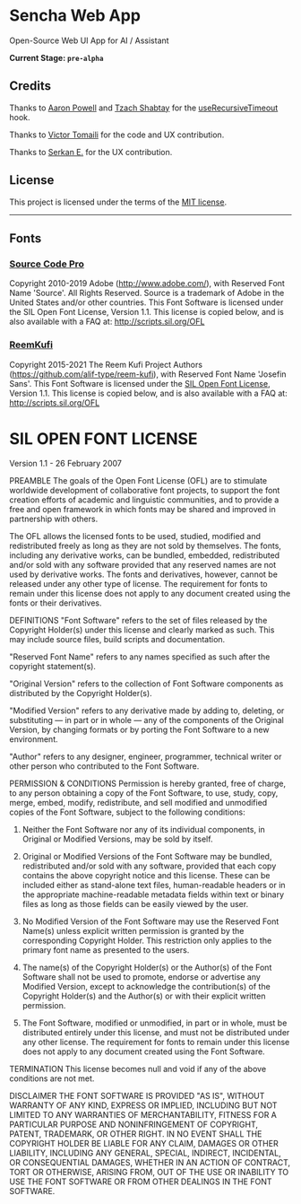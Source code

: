 # Sencha Web App

Open-Source Web UI App for AI / Assistant

**Current Stage: `pre-alpha`**

## Credits

Thanks to [Aaron Powell](https://disqus.com/by/Aaron_Powell/) and [Tzach Shabtay](https://disqus.com/by/tzachshabtay/) for the [useRecursiveTimeout](https://www.aaron-powell.com/posts/2019-09-23-recursive-settimeout-with-react-hooks/) hook.

Thanks to [Victor Tomaili](https://github.com/VictorTomaili) for the code and UX contribution.

Thanks to [Serkan E.](https://github.com/SrknEkz) for the UX contribution.

## License

This project is licensed under the terms of the [MIT license](/LICENSE).

---

## Fonts

### [Source Code Pro](https://github.com/adobe-fonts/source-code-pro)

Copyright 2010-2019 Adobe (http://www.adobe.com/), with Reserved Font Name 'Source'. All Rights Reserved. Source is a trademark of Adobe in the United States and/or other countries.
This Font Software is licensed under the SIL Open Font License, Version 1.1. This license is copied below, and is also available with a FAQ at: http://scripts.sil.org/OFL

### [ReemKufi](https://github.com/aliftype/reem-kufi)

Copyright 2015-2021 The Reem Kufi Project Authors (https://github.com/alif-type/reem-kufi), with Reserved Font Name 'Josefin Sans'. This Font Software is licensed under the [SIL Open Font License](http://scripts.sil.org/OFL), Version 1.1. This license is copied below, and is also available with a FAQ at: http://scripts.sil.org/OFL

# SIL OPEN FONT LICENSE

Version 1.1 - 26 February 2007

PREAMBLE
The goals of the Open Font License (OFL) are to stimulate worldwide
development of collaborative font projects, to support the font creation
efforts of academic and linguistic communities, and to provide a free and
open framework in which fonts may be shared and improved in partnership
with others.

The OFL allows the licensed fonts to be used, studied, modified and
redistributed freely as long as they are not sold by themselves. The
fonts, including any derivative works, can be bundled, embedded,
redistributed and/or sold with any software provided that any reserved
names are not used by derivative works. The fonts and derivatives,
however, cannot be released under any other type of license. The
requirement for fonts to remain under this license does not apply
to any document created using the fonts or their derivatives.

DEFINITIONS
"Font Software" refers to the set of files released by the Copyright
Holder(s) under this license and clearly marked as such. This may
include source files, build scripts and documentation.

"Reserved Font Name" refers to any names specified as such after the
copyright statement(s).

"Original Version" refers to the collection of Font Software components as
distributed by the Copyright Holder(s).

"Modified Version" refers to any derivative made by adding to, deleting,
or substituting — in part or in whole — any of the components of the
Original Version, by changing formats or by porting the Font Software to a
new environment.

"Author" refers to any designer, engineer, programmer, technical
writer or other person who contributed to the Font Software.

PERMISSION & CONDITIONS
Permission is hereby granted, free of charge, to any person obtaining
a copy of the Font Software, to use, study, copy, merge, embed, modify,
redistribute, and sell modified and unmodified copies of the Font
Software, subject to the following conditions:

1. Neither the Font Software nor any of its individual components,
   in Original or Modified Versions, may be sold by itself.

2. Original or Modified Versions of the Font Software may be bundled,
   redistributed and/or sold with any software, provided that each copy
   contains the above copyright notice and this license. These can be
   included either as stand-alone text files, human-readable headers or
   in the appropriate machine-readable metadata fields within text or
   binary files as long as those fields can be easily viewed by the user.

3. No Modified Version of the Font Software may use the Reserved Font
   Name(s) unless explicit written permission is granted by the corresponding
   Copyright Holder. This restriction only applies to the primary font name as
   presented to the users.

4. The name(s) of the Copyright Holder(s) or the Author(s) of the Font
   Software shall not be used to promote, endorse or advertise any
   Modified Version, except to acknowledge the contribution(s) of the
   Copyright Holder(s) and the Author(s) or with their explicit written
   permission.

5. The Font Software, modified or unmodified, in part or in whole,
   must be distributed entirely under this license, and must not be
   distributed under any other license. The requirement for fonts to
   remain under this license does not apply to any document created
   using the Font Software.

TERMINATION
This license becomes null and void if any of the above conditions are
not met.

DISCLAIMER
THE FONT SOFTWARE IS PROVIDED "AS IS", WITHOUT WARRANTY OF ANY KIND,
EXPRESS OR IMPLIED, INCLUDING BUT NOT LIMITED TO ANY WARRANTIES OF
MERCHANTABILITY, FITNESS FOR A PARTICULAR PURPOSE AND NONINFRINGEMENT
OF COPYRIGHT, PATENT, TRADEMARK, OR OTHER RIGHT. IN NO EVENT SHALL THE
COPYRIGHT HOLDER BE LIABLE FOR ANY CLAIM, DAMAGES OR OTHER LIABILITY,
INCLUDING ANY GENERAL, SPECIAL, INDIRECT, INCIDENTAL, OR CONSEQUENTIAL
DAMAGES, WHETHER IN AN ACTION OF CONTRACT, TORT OR OTHERWISE, ARISING
FROM, OUT OF THE USE OR INABILITY TO USE THE FONT SOFTWARE OR FROM
OTHER DEALINGS IN THE FONT SOFTWARE.

